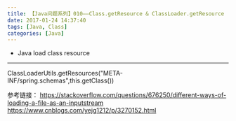 ```yaml
---
title: 【Java问题系列】010——Class.getResource & ClassLoader.getResource
date: 2017-01-24 14:37:40
tags: [Java, Class]
categories: [Java]
---
```

- Java load class resource
<!-- more -->

--------------------------------


ClassLoaderUtils.getResources("META-INF/spring.schemas",this.getClass())

参考链接：
https://stackoverflow.com/questions/676250/different-ways-of-loading-a-file-as-an-inputstream
https://www.cnblogs.com/yejg1212/p/3270152.html